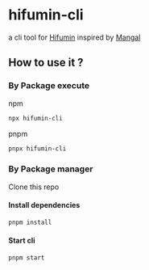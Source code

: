 # hifumin-cli

a cli tool for [Hifumin](https://hifumin.app) inspired by [Mangal](https://github.com/metafates/mangal)

## How to use it ?

### By Package execute

npm

```bash
npx hifumin-cli
```

pnpm

```bash
pnpx hifumin-cli
```

### By Package manager

Clone this repo

#### Install dependencies

```bash
pnpm install
```

#### Start cli

```bash
pnpm start
```

